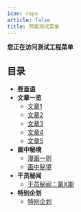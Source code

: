 ```yaml
---
icon: repo
article: false
title: 预载测试菜单
---
```


**您正在访问测试工程菜单**<eod />

## 目录

- [**卷首语**](intro.html)
- **文章一览**
  - [文章1](P_article1.html)
  - [文章2](P_article2.html)
  - [文章3](P_article3.html)
  - [文章4](P_article4.html)
  - [文章5](P_article5.html)
- **画中秘境**
  - [漫画一则](comic1.html)
  - [画中秘境](paintings.html)
- **干员秘闻**
  - [干员秘闻：第X期](ope_sec.html)
- **特别企划**
  - [特别企划](interview.html)

<eod />